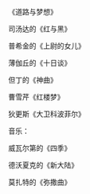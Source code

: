 《道路与梦想》



司汤达的《红与黑》

普希金的《上尉的女儿》

薄伽丘的《十日谈》

但丁的《神曲》

曹雪芹《红楼梦》

狄更斯《大卫科波菲尔》



音乐：

威瓦尔第的《四季》

德沃夏克的《新大陆》

莫扎特的《弥撒曲》